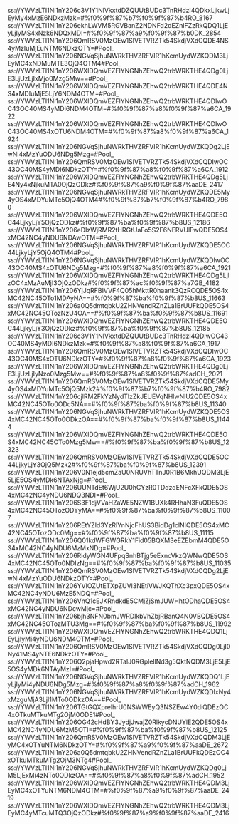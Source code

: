 ss://YWVzLTI1Ni1nY206c3V1Y1NlVkxtdDZQUUtBUDc3TnRHdzl4QDkxLjkwLjEyMy4xMzE6NDkzMzk=#%f0%9f%87%b7%f0%9f%87%b4RO_8167
ss://YWVzLTI1Ni1nY206ekhLWVM5RGVBanZ2NDNFd2dEZnlFZzRkQDQ1LjEyLjIyMS4xNzk6NDQxMDI=#%f0%9f%87%a9%f0%9f%87%b0DK_2854
ss://YWVzLTI1Ni1nY206QmRSV0MzOEw1SlVETVRZTk54SkdjVXdCQDE4NS4yMzIuMjEuNTM6NDkzOTY=#Pool_
ss://YWVzLTI1Ni1nY206NGVqSjhuNWRkTHVZRFVIR1hKcmUydWZKQDM3LjEyMC4xNDMuMTE3OjQ4OTM4#Pool_
ss://YWVzLTI1Ni1nY206WXlDQmVEZFlYNGNhZEhwQ2trbWRKTHE4QDg0LjE3LjUzLjIxMjo0Mzg5Mw==#Pool_
ss://YWVzLTI1Ni1nY206WXlDQmVEZFlYNGNhZEhwQ2trbWRKTHE4QDE4NS4xMDIuMjE5LjY6NDM4OTM=#Pool_
ss://YWVzLTI1Ni1nY206WXlDQmVEZFlYNGNhZEhwQ2trbWRKTHE4QDIwOC43OC40MS4yMDI6NDM4OTM=#%f0%9f%87%a8%f0%9f%87%a6CA_1922
ss://YWVzLTI1Ni1nY206WXlDQmVEZFlYNGNhZEhwQ2trbWRKTHE4QDIwOC43OC40MS4xOTU6NDM4OTM=#%f0%9f%87%a8%f0%9f%87%a6CA_1924
ss://YWVzLTI1Ni1nY206NGVqSjhuNWRkTHVZRFVIR1hKcmUydWZKQDg2LjEwNi4xMzYuODU6NDg5Mzg=#Pool_
ss://YWVzLTI1Ni1nY206QmRSV0MzOEw1SlVETVRZTk54SkdjVXdCQDIwOC43OC40MS4yMDI6NDkzOTY=#%f0%9f%87%a8%f0%9f%87%a6CA_1912
ss://YWVzLTI1Ni1nY206WXlDQmVEZFlYNGNhZEhwQ2trbWRKTHE4QDg5LjE4Ny4xNjkuMTA0OjQzODkz#%f0%9f%87%a9%f0%9f%87%aaDE_2417
ss://YWVzLTI1Ni1nY206NGVqSjhuNWRkTHVZRFVIR1hKcmUydWZKQDE5My4yOS4xMDYuMTc5OjQ4OTM4#%f0%9f%87%b7%f0%9f%87%b4RO_7980
ss://YWVzLTI1Ni1nY206WXlDQmVEZFlYNGNhZEhwQ2trbWRKTHE4QDE5OC44LjkyLjY5OjQzODkz#%f0%9f%87%ba%f0%9f%87%b8US_12186
ss://YWVzLTI1Ni1nY206eDIzWjRMR2tHRGtUaFo5S2F6NERVUlFwQDE5OS4xMC42NC4yNDU6NDAwOTM=#Pool_
ss://YWVzLTI1Ni1nY206NGVqSjhuNWRkTHVZRFVIR1hKcmUydWZKQDE5OC44LjkyLjY5OjQ4OTM4#Pool_
ss://YWVzLTI1Ni1nY206NGVqSjhuNWRkTHVZRFVIR1hKcmUydWZKQDIwOC43OC40MS4xOTU6NDg5Mzg=#%f0%9f%87%a8%f0%9f%87%a6CA_1921
ss://YWVzLTI1Ni1nY206WXlDQmVEZFlYNGNhZEhwQ2trbWRKTHE4QDg5LjIzOC4xMzAuMjI3OjQzODkz#%f0%9f%87%ac%f0%9f%87%a7GB_4182
ss://YWVzLTI1Ni1nY206YjJqRFBIVVF4Q05hMkttR0haank3QzRCQDE5OS4xMC42NC45OTo1MDAyNA==#%f0%9f%87%ba%f0%9f%87%b8US_11663
ss://YWVzLTI1Ni1nY206a0Q5dmtqbkU2ZHNVendRZnZLa1BrUUFkQDE5OS4xMC42NC45OTozNzU4OA==#%f0%9f%87%ba%f0%9f%87%b8US_11691
ss://YWVzLTI1Ni1nY206WXlDQmVEZFlYNGNhZEhwQ2trbWRKTHE4QDE5OC44LjkyLjY3OjQzODkz#%f0%9f%87%ba%f0%9f%87%b8US_12185
ss://YWVzLTI1Ni1nY206c3V1Y1NlVkxtdDZQUUtBUDc3TnRHdzl4QDIwOC43OC40MS4yMDI6NDkzMzk=#%f0%9f%87%a8%f0%9f%87%a6CA_1917
ss://YWVzLTI1Ni1nY206QmRSV0MzOEw1SlVETVRZTk54SkdjVXdCQDIwOC43OC40MS4xOTU6NDkzOTY=#%f0%9f%87%a8%f0%9f%87%a6CA_1923
ss://YWVzLTI1Ni1nY206WXlDQmVEZFlYNGNhZEhwQ2trbWRKTHE4QDg0LjE3LjUzLjIyNzo0Mzg5Mw==#%f0%9f%87%a8%f0%9f%87%adCH_2021
ss://YWVzLTI1Ni1nY206QmRSV0MzOEw1SlVETVRZTk54SkdjVXdCQDE5My4yOS4xMDYuMTc5OjQ5Mzk2#%f0%9f%87%b7%f0%9f%87%b4RO_7982
ss://YWVzLTI1Ni1nY206cjlRM2FkYzNydTlzZkJEUEVqNHlwNlU2QDE5OS4xMC42NC45OTo0ODc5NA==#%f0%9f%87%ba%f0%9f%87%b8US_11340
ss://YWVzLTI1Ni1nY206NGVqSjhuNWRkTHVZRFVIR1hKcmUydWZKQDE5OS4xMC42NC45OTo0ODkzOA==#%f0%9f%87%ba%f0%9f%87%b8US_11444
ss://YWVzLTI1Ni1nY206WXlDQmVEZFlYNGNhZEhwQ2trbWRKTHE4QDE5OS4xMC42NC45OTo0Mzg5Mw==#%f0%9f%87%ba%f0%9f%87%b8US_12323
ss://YWVzLTI1Ni1nY206QmRSV0MzOEw1SlVETVRZTk54SkdjVXdCQDE5OC44LjkyLjY3OjQ5Mzk2#%f0%9f%87%ba%f0%9f%87%b8US_12391
ss://YWVzLTI1Ni1nY206V0N1ejd5cmZaU0NRUVhTTnJ0R1B6MkhUQDM3LjE5LjE5OS4yMDk6NTAxNjg=#Pool_
ss://YWVzLTI1Ni1nY206UUNTdEt6WjU2U0hCYzR0TDdzdENFcXFkQDE5OS4xMC42NC4yNDU6NDQ3NDI=#Pool_
ss://YWVzLTI1Ni1nY206S3F1djVVaHZaWE5NZW1BUXk4RHhaN3FuQDE5OS4xMC42NC45OTozODYyMA==#%f0%9f%87%ba%f0%9f%87%b8US_11007
ss://YWVzLTI1Ni1nY206REtYZld3YzRlYnNjcFhUS3BidDg1clNIQDE5OS4xMC42NC45OTozODc0Mg==#%f0%9f%87%ba%f0%9f%87%b8US_11115
ss://YWVzLTI1Ni1nY206Q01kdWFGWGRkY1Fid05BQXM3eEZEbmM4QDE5OS4xMC42NC4yNDU6MzMxNDg=#Pool_
ss://YWVzLTI1Ni1nY206RldyWGN4UFpqSnhBTjg5eExncVkzQWNwQDE5OS4xMC42NC45OTo0NDIzNg==#%f0%9f%87%ba%f0%9f%87%b8US_11035
ss://YWVzLTI1Ni1nY206QmRSV0MzOEw1SlVETVRZTk54SkdjVXdCQDg2LjEwNi4xMzYuODU6NDkzOTY=#Pool_
ss://YWVzLTI1Ni1nY206YVlOZUtETXpZUVl3NEtiVWJKQThXc3pxQDE5OS4xMC42NC4yNDU6MzE5NDQ=#Pool_
ss://YWVzLTI1Ni1nY206VnQ1cEJKRndkdE5CMjZjSmJUWHhtODhaQDE5OS4xMC42NC4yNDU6NDcwMjc=#Pool_
ss://YWVzLTI1Ni1nY206bjh3NFN0bmJWRDlkbVhZbjRBanQ4N0VBQDE5OS4xMC42NC45OTozMTU3Mg==#%f0%9f%87%ba%f0%9f%87%b8US_11992
ss://YWVzLTI1Ni1nY206WXlDQmVEZFlYNGNhZEhwQ2trbWRKTHE4QDQ1LjEyLjIyMi4yNDU6NDM4OTM=#Pool_
ss://YWVzLTI1Ni1nY206QmRSV0MzOEw1SlVETVRZTk54SkdjVXdCQDg0LjI0Ny41MS4yNTE6NDkzOTY=#Pool_
ss://YWVzLTI1Ni1nY206Q2pjaHpwd2RTalJ0RGplellNd3g5QktNQDM3LjE5LjE5OS4yMDk6NTAyMzI=#Pool_
ss://YWVzLTI1Ni1nY206NGVqSjhuNWRkTHVZRFVIR1hKcmUydWZKQDQ1LjEyLjIyMi4yNDU6NDg5Mzg=#%f0%9f%87%a8%f0%9f%87%adCH_1962
ss://YWVzLTI1Ni1nY206NGVqSjhuNWRkTHVZRFVIR1hKcmUydWZKQDIxNy4xMzguMjA3LjI1MTo0ODkzOA==#Pool_
ss://YWVzLTI1Ni1nY206TGtGQXprelhrU0NSWWEyQ3NSZEw4Y0diQDEzOC4xOTkuMTkuMTg2OjM0ODE1#Pool_
ss://YWVzLTI1Ni1nY206OG42cHdBY3JydjJwajZ0RlkycDNUYlE2QDE5OS4xMC42NC4yNDU6MzM5OTI=#%f0%9f%87%ba%f0%9f%87%b8US_12125
ss://YWVzLTI1Ni1nY206QmRSV0MzOEw1SlVETVRZTk54SkdjVXdCQDM3LjEyMC4xOTYuNTM6NDkzOTY=#%f0%9f%87%a9%f0%9f%87%aaDE_2672
ss://YWVzLTI1Ni1nY206a0Q5dmtqbkU2ZHNVendRZnZLa1BrUUFkQDEzOC4xOTkuMTkuMTg2OjM3NTg4#Pool_
ss://YWVzLTI1Ni1nY206NGVqSjhuNWRkTHVZRFVIR1hKcmUydWZKQDg0LjM5LjExMi4zNTo0ODkzOA==#%f0%9f%87%a8%f0%9f%87%adCH_1952
ss://YWVzLTI1Ni1nY206WXlDQmVEZFlYNGNhZEhwQ2trbWRKTHE4QDM3LjEyMC4xOTYuNTM6NDM4OTM=#%f0%9f%87%a9%f0%9f%87%aaDE_2419
ss://YWVzLTI1Ni1nY206WXlDQmVEZFlYNGNhZEhwQ2trbWRKTHE4QDM3LjEyMC4yMTcuMTQ3OjQzODkz#%f0%9f%87%a9%f0%9f%87%aaDE_2416
